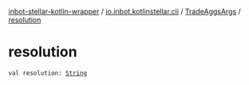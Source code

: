 [inbot-stellar-kotlin-wrapper](../../index.md) / [io.inbot.kotlinstellar.cli](../index.md) / [TradeAggsArgs](index.md) / [resolution](./resolution.md)

# resolution

`val resolution: `[`String`](https://kotlinlang.org/api/latest/jvm/stdlib/kotlin/-string/index.html)